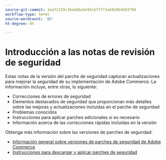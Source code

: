```yaml
---
source-git-commit: 1eaf2329c16e6dbe3e93cb7fff3a6920b4b8379d
workflow-type: tm+mt
source-wordcount: '85'
ht-degree: 0%

---
```

# Introducción a las notas de revisión de seguridad

Estas notas de la versión del parche de seguridad capturan actualizaciones para mejorar la seguridad de su implementación de Adobe Commerce. La información incluye, entre otras, lo siguiente:

* Correcciones de errores de seguridad
* Elementos destacados de seguridad que proporcionan más detalles sobre las mejoras y actualizaciones incluidas en el parche de seguridad
* Problemas conocidos
* Instrucciones para aplicar parches adicionales si es necesario
* Información acerca de las correcciones rápidas incluidas en la versión

Obtenga más información sobre las versiones de parches de seguridad:

* [Información general sobre versiones de parches de seguridad de Adobe Commerce](/help/release/release-notes/security/overview.md#about-adobe-commerce-security-patch-releases)
* [Instrucciones para descargar y aplicar parches de seguridad](/help/installation/composer.md)
